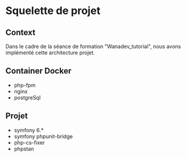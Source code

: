 # Squelette de projet
## Context
Dans le cadre de la séance de formation "Wanadev_tutorial", nous avons implémenté cette architecture projet.

## Container Docker

- php-fpm
- nginx
- postgreSql

## Projet

- symfony 6.*
- symfony phpunit-bridge
- php-cs-fixer
- phpstan
